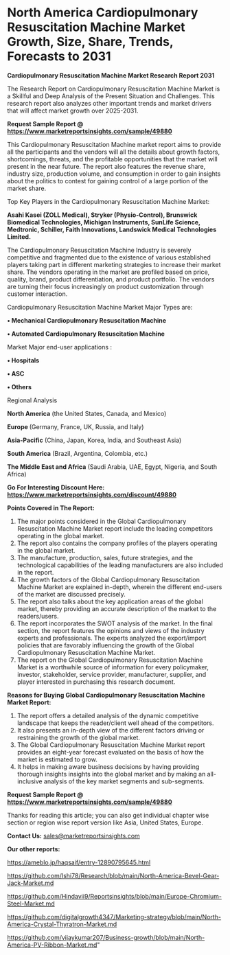 # North America Cardiopulmonary Resuscitation Machine Market Growth, Size, Share, Trends, Forecasts to 2031

<strong>Cardiopulmonary Resuscitation Machine Market Research Report 2031</strong>

The Research Report on Cardiopulmonary Resuscitation Machine Market is a Skillful and Deep Analysis of the Present Situation and Challenges. This research report also analyzes other important trends and market drivers that will affect market growth over 2025-2031.

<strong>Request Sample Report @ <a href=https://www.marketreportsinsights.com/sample/49880>https://www.marketreportsinsights.com/sample/49880</a></strong>

This Cardiopulmonary Resuscitation Machine market report aims to provide all the participants and the vendors will all the details about growth factors, shortcomings, threats, and the profitable opportunities that the market will present in the near future. The report also features the revenue share, industry size, production volume, and consumption in order to gain insights about the politics to contest for gaining control of a large portion of the market share.

Top Key Players in the Cardiopulmonary Resuscitation Machine Market:

<strong>Asahi Kasei (ZOLL Medical), Stryker (Physio-Control), Brunswick Biomedical Technologies, Michigan Instruments, SunLife Science, Medtronic, Schiller, Faith Innovations, Landswick Medical Technologies Limited.</strong>

The Cardiopulmonary Resuscitation Machine Industry is severely competitive and fragmented due to the existence of various established players taking part in different marketing strategies to increase their market share. The vendors operating in the market are profiled based on price, quality, brand, product differentiation, and product portfolio. The vendors are turning their focus increasingly on product customization through customer interaction.

Cardiopulmonary Resuscitation Machine Market Major Types are:

<strong>•  Mechanical Cardiopulmonary Resuscitation Machine

•  Automated Cardiopulmonary Resuscitation Machine</strong>

Market Major end-user applications :

<strong>•  Hospitals

•  ASC

•  Others</strong>

Regional Analysis

</u><strong><b>North America</b></strong> (the United States, Canada, and Mexico)

<strong><b>Europe </b></strong>(Germany, France, UK, Russia, and Italy)

<strong><b>Asia-Pacific</b></strong> (China, Japan, Korea, India, and Southeast Asia)

<strong><b>South America</b></strong> (Brazil, Argentina, Colombia, etc.)

<strong><b>The Middle East and Africa</b></strong> (Saudi Arabia, UAE, Egypt, Nigeria, and South Africa)

<strong>Go For Interesting Discount Here: <a href=https://www.marketreportsinsights.com/discount/49880>https://www.marketreportsinsights.com/discount/49880</a></strong>

<strong>Points Covered in The Report:</strong>
<ol>
  <li>The major points considered in the Global Cardiopulmonary Resuscitation Machine Market report include the leading competitors operating in the global market.</li>
  <li>The report also contains the company profiles of the players operating in the global market.</li>
  <li>The manufacture, production, sales, future strategies, and the technological capabilities of the leading manufacturers are also included in the report.</li>
  <li>The growth factors of the Global Cardiopulmonary Resuscitation Machine Market are explained in-depth, wherein the different end-users of the market are discussed precisely.</li>
  <li>The report also talks about the key application areas of the global market, thereby providing an accurate description of the market to the readers/users.</li>
  <li>The report incorporates the SWOT analysis of the market. In the final section, the report features the opinions and views of the industry experts and professionals. The experts analyzed the export/import policies that are favorably influencing the growth of the Global Cardiopulmonary Resuscitation Machine Market.</li>
  <li>The report on the Global Cardiopulmonary Resuscitation Machine Market is a worthwhile source of information for every policymaker, investor, stakeholder, service provider, manufacturer, supplier, and player interested in purchasing this research document.</li>
</ol>
<strong>Reasons for Buying Global Cardiopulmonary Resuscitation Machine Market Report:</strong>

<ol>
  <li>The report offers a detailed analysis of the dynamic competitive landscape that keeps the reader/client well ahead of the competitors.</li>
  <li>It also presents an in-depth view of the different factors driving or restraining the growth of the global market.</li>
  <li>The Global Cardiopulmonary Resuscitation Machine Market report provides an eight-year forecast evaluated on the basis of how the market is estimated to grow.</li>
  <li>It helps in making aware business decisions by having providing thorough insights insights into the global market and by making an all-inclusive analysis of the key market segments and sub-segments.</li>
</ol>
<strong>Request Sample Report @ <a href=https://www.marketreportsinsights.com/sample/49880>https://www.marketreportsinsights.com/sample/49880</a></strong>


Thanks for reading this article; you can also get individual chapter wise section or region wise report version like Asia, United States, Europe.

<strong>Contact Us:</strong>
sales@marketreportsinsights.com

<strong>Our other reports:</strong>

<a href=https://ameblo.jp/haqsaif/entry-12890795645.html>https://ameblo.jp/haqsaif/entry-12890795645.html</a>

<a href=https://github.com/Ishi78/Research/blob/main/North-America-Bevel-Gear-Jack-Market.md>https://github.com/Ishi78/Research/blob/main/North-America-Bevel-Gear-Jack-Market.md</a>

<a href=https://github.com/Hindavii9/Reportsinsights/blob/main/Europe-Chromium-Steel-Market.md>https://github.com/Hindavii9/Reportsinsights/blob/main/Europe-Chromium-Steel-Market.md</a>

<a href=https://github.com/digitalgrowth4347/Marketing-strategy/blob/main/North-America-Crystal-Thyratron-Market.md>https://github.com/digitalgrowth4347/Marketing-strategy/blob/main/North-America-Crystal-Thyratron-Market.md</a>

<a href=https://github.com/vijaykumar207/Business-growth/blob/main/North-America-PV-Ribbon-Market.md>https://github.com/vijaykumar207/Business-growth/blob/main/North-America-PV-Ribbon-Market.md</a>"
